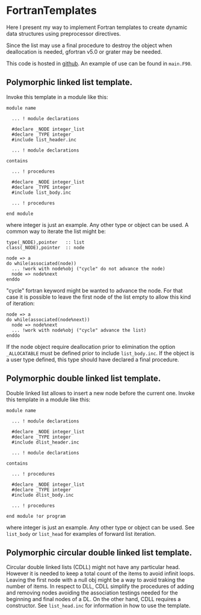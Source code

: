 # FortranTemplates

Here I present my way to implement Fortran templates to create dynamic data
structures using preprocessor directives.

Since the list may use a final procedure to destroy the object when deallocation
is needed, gfortran v5.0 or grater may be needed.

This code is hosted in [github](https://github.com/alexispaz/FortranTemplates).
An example of use can be found in `main.F90`.

## Polymorphic linked list template.

Invoke this template in a module like this:

    module name
    
      ... ! module declarations
    
      #declare _NODE integer_list
      #declare _TYPE integer
      #include list_header.inc
    
      ... ! module declarations
    
    contains
    
      ... ! procedures
    
      #declare _NODE integer_list
      #declare _TYPE integer
      #include list_body.inc
    
      ... ! procedures
    
    end module
        
where integer is just an example. Any other type or object can be used. A
common way to iterate the list might be:

    type(_NODE),pointer   :: list
    class(_NODE),pointer  :: node
   
    node => a
    do while(associated(node))
      ... !work with node%obj ("cycle" do not advance the node)
      node => node%next
    enddo

"cycle" fortran keyword might be wanted to advance the node. For that case it
is possible to leave the first node of the list empty to allow this kind of
iteration:     
  
    node => a
    do while(associated(node%next))
      node => node%next
      ... !work with node%obj ("cycle" advance the list)   
    enddo

If the node object require deallocation prior to elimination the option
`_ALLOCATABLE` must be defined prior to include `list_body.inc`.
If the object is a user type defined, this type should have declared a final
procedure.


## Polymorphic double linked list template.

Double linked list allows to insert a new node before the current
one. Invoke this template in a module like this:

    module name
    
      ... ! module declarations
    
      #declare _NODE integer_list
      #declare _TYPE integer
      #include dlist_header.inc
    
      ... ! module declarations
    
    contains
    
      ... ! procedures
    
      #declare _NODE integer_list
      #declare _TYPE integer
      #include dlist_body.inc
    
      ... ! procedures
    
    end module !or program
        
where integer is just an example. Any other type or object can be used. See
`list_body` or `list_head` for examples of forward list iteration.
 

## Polymorphic circular double linked list template.

Circular double linked lists (CDLL) might not have any particular head.
However it is needed to keep a total count of the items to avoid infinit
loops. Leaving the first node with a null obj might be a way to avoid traking
the number of items. In respect to DLL, CDLL simplify the procedures of adding
and removing nodes avoiding the association testings needed for the beginning
and final nodes of a DL. On the other hand, CDLL requires a constructor.  See
`list_head.inc` for information in how to use the template.

